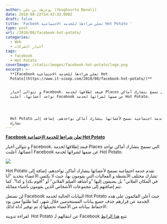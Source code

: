 ```yaml
---
author: يوغرطة بن علي (Youghourta Benali)
date: 2010-08-22T14:43:33.000Z
draft: false
title: 'Facbook تعلن شراءها للخدمة الاجتماعية Hot Potato '
type: post
url: /2010/08/facebook-hot-potato/
categories:
  - Web
  - أخبار الشركات
tags:
  - facebook
  - Hot Potato
coverImage: /static/images/facebook-hot-potato/logo.png
excerpt: >-
  **[Facebook تعلن شراءها للخدمة الاجتماعية Hot
  Potato](https://www.it-scoop.com/2010/08/facebook-hot-potato/)**


  و تتوالى أخبار Facebook، فبعد إطلاقها لخدمة Places التي تسمح بتشارك أماكن
  تواجد أعضائها، أعلنت Facebook عن ضمها لشرائها لخدمة Hot Potato.




  Hot Potato تقدم خدمة اجتماعية تسمح لأعضائها بتشارك أماكن تواجدهم، إضافة إلى
  تشارك
---
```

**[Facebook تعلن شراءها للخدمة الاجتماعية Hot Potato](https://www.it-scoop.com/2010/08/facebook-hot-potato/)**

و تتوالى أخبار Facebook، فبعد إطلاقها لخدمة Places التي تسمح بتشارك أماكن تواجد أعضائها، أعلنت Facebook عن ضمها لشرائها لخدمة Hot Potato.

![](/static/images/facebook-hot-potato/logo.png)

Hot Potato تقدم خدمة اجتماعية تسمح لأعضائها بتشارك أماكن تواجدهم، إضافة إلى تشارك مختلف الأنشطة و الفعاليات التي يقومون بها، حيث لا يكتفي الأعضاء بتحديد "أنا في المكان الفلاني" بل يضيفون إليها "و أشاهد الفيلم الفلاني" أو "أقوم بكذا و كذا". كما تتم إضافتهم إلى مجموعات الأشخاص الذين يقومون بأشياء مماثلة.

لن تستغل Facebook البيانات الحالية لخدمة Hot Potato حيث أعلن القائمون على هذه الخدمة عن قرارهم حذف جميع بيانات المستخدمين خلال شهر، كما طلبوا ممن يود الاحتفاظ ببياناته من الأعضاء تحميلها إذ تم توفير أداة لذلك.

لقراءة تدوينة  Hot Potato عن انتقالهم لـ Facebook تتبع [هذا الرابط](http://blog.hotpotato.com/post/982892868/weve-moved-to-facebook)
